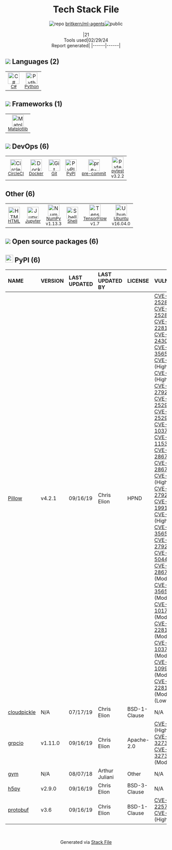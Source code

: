 <!--
&lt;--- Readme.md Snippet without images Start ---&gt;
## Tech Stack
britkern/ml-agents is built on the following main stack:

- [C#](http://csharp.net) – Languages
- [Python](https://www.python.org) – Languages
- [Matplotlib](http://matplotlib.org) – Charting Libraries
- [CircleCI](https://circleci.com/) – Continuous Integration
- [Docker](https://www.docker.com/) – Virtual Machine Platforms & Containers
- [pre-commit](http://jish.github.io/pre-commit/) – Git Tools
- [pytest](http://pytest.org/latest/) – Testing Frameworks
- [Jupyter](http://jupyter.org) – Data Science Notebooks
- [NumPy](http://www.numpy.org/) – Data Science Tools
- [Shell](https://en.wikipedia.org/wiki/Shell_script) – Shells
- [TensorFlow](https://www.tensorflow.org) – Machine Learning Tools
- [Ubuntu](http://www.ubuntu.com/) – Operating Systems

Full tech stack [here](/techstack.md)

&lt;--- Readme.md Snippet without images End ---&gt;

&lt;--- Readme.md Snippet with images Start ---&gt;
## Tech Stack
britkern/ml-agents is built on the following main stack:

- <img width='25' height='25' src='https://img.stackshare.io/service/1015/1200px-C_Sharp_wordmark.svg.png' alt='C#'/> [C#](http://csharp.net) – Languages
- <img width='25' height='25' src='https://img.stackshare.io/service/993/pUBY5pVj.png' alt='Python'/> [Python](https://www.python.org) – Languages
- <img width='25' height='25' src='https://img.stackshare.io/service/2993/2DZC4KaA_400x400.jpg' alt='Matplotlib'/> [Matplotlib](http://matplotlib.org) – Charting Libraries
- <img width='25' height='25' src='https://img.stackshare.io/service/190/CvqrSSFs_400x400.jpg' alt='CircleCI'/> [CircleCI](https://circleci.com/) – Continuous Integration
- <img width='25' height='25' src='https://img.stackshare.io/service/586/n4u37v9t_400x400.png' alt='Docker'/> [Docker](https://www.docker.com/) – Virtual Machine Platforms & Containers
- <img width='25' height='25' src='https://img.stackshare.io/no-img-open-source.png' alt='pre-commit'/> [pre-commit](http://jish.github.io/pre-commit/) – Git Tools
- <img width='25' height='25' src='https://img.stackshare.io/service/4586/Lu99Qe0Z_400x400.png' alt='pytest'/> [pytest](http://pytest.org/latest/) – Testing Frameworks
- <img width='25' height='25' src='https://img.stackshare.io/service/4190/fGBUdNf__400x400.jpg' alt='Jupyter'/> [Jupyter](http://jupyter.org) – Data Science Notebooks
- <img width='25' height='25' src='https://img.stackshare.io/service/2179/default_332f874a2edb2686f578aa6389313efcea1eec41.png' alt='NumPy'/> [NumPy](http://www.numpy.org/) – Data Science Tools
- <img width='25' height='25' src='https://img.stackshare.io/service/4631/default_c2062d40130562bdc836c13dbca02d318205a962.png' alt='Shell'/> [Shell](https://en.wikipedia.org/wiki/Shell_script) – Shells
- <img width='25' height='25' src='https://img.stackshare.io/service/4717/FtFnqC38_400x400.png' alt='TensorFlow'/> [TensorFlow](https://www.tensorflow.org) – Machine Learning Tools
- <img width='25' height='25' src='https://img.stackshare.io/service/3511/cof_orange_hex.jpg' alt='Ubuntu'/> [Ubuntu](http://www.ubuntu.com/) – Operating Systems

Full tech stack [here](/techstack.md)

&lt;--- Readme.md Snippet with images End ---&gt;
-->
<div align="center">

# Tech Stack File
![](https://img.stackshare.io/repo.svg "repo") [britkern/ml-agents](https://github.com/britkern/ml-agents)![](https://img.stackshare.io/public_badge.svg "public")
<br/><br/>
|21<br/>Tools used|02/29/24 <br/>Report generated|
|------|------|
</div>

## <img src='https://img.stackshare.io/languages.svg'/> Languages (2)
<table><tr>
  <td align='center'>
  <img width='36' height='36' src='https://img.stackshare.io/service/1015/1200px-C_Sharp_wordmark.svg.png' alt='C#'>
  <br>
  <sub><a href="http://csharp.net">C#</a></sub>
  <br>
  <sub></sub>
</td>

<td align='center'>
  <img width='36' height='36' src='https://img.stackshare.io/service/993/pUBY5pVj.png' alt='Python'>
  <br>
  <sub><a href="https://www.python.org">Python</a></sub>
  <br>
  <sub></sub>
</td>

</tr>
</table>

## <img src='https://img.stackshare.io/frameworks.svg'/> Frameworks (1)
<table><tr>
  <td align='center'>
  <img width='36' height='36' src='https://img.stackshare.io/service/2993/2DZC4KaA_400x400.jpg' alt='Matplotlib'>
  <br>
  <sub><a href="http://matplotlib.org">Matplotlib</a></sub>
  <br>
  <sub></sub>
</td>

</tr>
</table>

## <img src='https://img.stackshare.io/devops.svg'/> DevOps (6)
<table><tr>
  <td align='center'>
  <img width='36' height='36' src='https://img.stackshare.io/service/190/CvqrSSFs_400x400.jpg' alt='CircleCI'>
  <br>
  <sub><a href="https://circleci.com/">CircleCI</a></sub>
  <br>
  <sub></sub>
</td>

<td align='center'>
  <img width='36' height='36' src='https://img.stackshare.io/service/586/n4u37v9t_400x400.png' alt='Docker'>
  <br>
  <sub><a href="https://www.docker.com/">Docker</a></sub>
  <br>
  <sub></sub>
</td>

<td align='center'>
  <img width='36' height='36' src='https://img.stackshare.io/service/1046/git.png' alt='Git'>
  <br>
  <sub><a href="http://git-scm.com/">Git</a></sub>
  <br>
  <sub></sub>
</td>

<td align='center'>
  <img width='36' height='36' src='https://img.stackshare.io/service/12572/-RIWgodF_400x400.jpg' alt='PyPI'>
  <br>
  <sub><a href="https://pypi.org/">PyPI</a></sub>
  <br>
  <sub></sub>
</td>

<td align='center'>
  <img width='36' height='36' src='https://img.stackshare.io/no-img-open-source.png' alt='pre-commit'>
  <br>
  <sub><a href="http://jish.github.io/pre-commit/">pre-commit</a></sub>
  <br>
  <sub></sub>
</td>

<td align='center'>
  <img width='36' height='36' src='https://img.stackshare.io/service/4586/Lu99Qe0Z_400x400.png' alt='pytest'>
  <br>
  <sub><a href="http://pytest.org/latest/">pytest</a></sub>
  <br>
  <sub>v3.2.2</sub>
</td>

</tr>
</table>

## Other (6)
<table><tr>
  <td align='center'>
  <img width='36' height='36' src='https://img.stackshare.io/service/2270/no-img-open-source.png' alt='HTML'>
  <br>
  <sub><a href="http://">HTML</a></sub>
  <br>
  <sub></sub>
</td>

<td align='center'>
  <img width='36' height='36' src='https://img.stackshare.io/service/4190/fGBUdNf__400x400.jpg' alt='Jupyter'>
  <br>
  <sub><a href="http://jupyter.org">Jupyter</a></sub>
  <br>
  <sub></sub>
</td>

<td align='center'>
  <img width='36' height='36' src='https://img.stackshare.io/service/2179/default_332f874a2edb2686f578aa6389313efcea1eec41.png' alt='NumPy'>
  <br>
  <sub><a href="http://www.numpy.org/">NumPy</a></sub>
  <br>
  <sub>v1.13.3</sub>
</td>

<td align='center'>
  <img width='36' height='36' src='https://img.stackshare.io/service/4631/default_c2062d40130562bdc836c13dbca02d318205a962.png' alt='Shell'>
  <br>
  <sub><a href="https://en.wikipedia.org/wiki/Shell_script">Shell</a></sub>
  <br>
  <sub></sub>
</td>

<td align='center'>
  <img width='36' height='36' src='https://img.stackshare.io/service/4717/FtFnqC38_400x400.png' alt='TensorFlow'>
  <br>
  <sub><a href="https://www.tensorflow.org">TensorFlow</a></sub>
  <br>
  <sub>v1.7</sub>
</td>

<td align='center'>
  <img width='36' height='36' src='https://img.stackshare.io/service/3511/cof_orange_hex.jpg' alt='Ubuntu'>
  <br>
  <sub><a href="http://www.ubuntu.com/">Ubuntu</a></sub>
  <br>
  <sub>v16.04.0</sub>
</td>

</tr>
</table>


## <img src='https://img.stackshare.io/group.svg' /> Open source packages (6)</h2>

## <img width='24' height='24' src='https://img.stackshare.io/service/12572/-RIWgodF_400x400.jpg'/> PyPI (6)

|NAME|VERSION|LAST UPDATED|LAST UPDATED BY|LICENSE|VULNERABILITIES|
|:------|:------|:------|:------|:------|:------|
|[Pillow](https://pypi.org/project/Pillow)|v4.2.1|09/16/19|Chris Elion |HPND|[CVE-2021-25288](https://github.com/advisories/GHSA-rwv7-3v45-hg29) (Critical)<br/>[CVE-2021-25287](https://github.com/advisories/GHSA-77gc-v2xv-rvvh) (Critical)<br/>[CVE-2022-22817](https://github.com/advisories/GHSA-8vj2-vxx3-667w) (Critical)<br/>[CVE-2022-24303](https://github.com/advisories/GHSA-9j59-75qj-795w) (Critical)<br/>[CVE-2020-35653](https://github.com/advisories/GHSA-f5g8-5qq7-938w) (High)<br/>[CVE-2020-5312](https://github.com/advisories/GHSA-p49h-hjvm-jg3h) (High)<br/>[CVE-2020-5310](https://github.com/advisories/GHSA-vcqg-3p29-xw73) (High)<br/>[CVE-2021-27921](https://github.com/advisories/GHSA-f4w8-cv6p-x6r5) (High)<br/>[CVE-2021-25290](https://github.com/advisories/GHSA-8xjq-8fcg-g5hw) (High)<br/>[CVE-2021-25291](https://github.com/advisories/GHSA-mvg9-xffr-p774) (High)<br/>[CVE-2020-10379](https://github.com/advisories/GHSA-8843-m7mw-mxqm) (High)<br/>[CVE-2020-11538](https://github.com/advisories/GHSA-43fq-w8qq-v88h) (High)<br/>[CVE-2021-28676](https://github.com/advisories/GHSA-7r7m-5h27-29hp) (High)<br/>[CVE-2021-28677](https://github.com/advisories/GHSA-q5hq-fp76-qmrc) (High)<br/>[CVE-2023-4863](https://github.com/advisories/GHSA-j7hp-h8jx-5ppr) (High)<br/>[CVE-2021-27923](https://github.com/advisories/GHSA-95q3-8gr9-gm8w) (High)<br/>[CVE-2019-19911](https://github.com/advisories/GHSA-5gm3-px64-rw72) (High)<br/>[CVE-2020-5313](https://github.com/advisories/GHSA-hj69-c76v-86wr) (High)<br/>[CVE-2020-35654](https://github.com/advisories/GHSA-vqcj-wrf2-7v73) (High)<br/>[CVE-2021-27922](https://github.com/advisories/GHSA-3wvg-mj6g-m9cv) (High)<br/>[CVE-2023-50447](https://github.com/advisories/GHSA-3f63-hfp8-52jq) (High)<br/>[CVE-2021-28675](https://github.com/advisories/GHSA-g6rj-rv7j-xwp4) (Moderate)<br/>[CVE-2020-35655](https://github.com/advisories/GHSA-hf64-x4gq-p99h) (Moderate)<br/>[CVE-2020-10177](https://github.com/advisories/GHSA-cqhg-xjhh-p8hf) (Moderate)<br/>[CVE-2022-22815](https://github.com/advisories/GHSA-pw3c-h7wp-cvhx) (Moderate)<br/>[CVE-2020-10378](https://github.com/advisories/GHSA-3xv8-3j54-hgrp) (Moderate)<br/>[CVE-2020-10994](https://github.com/advisories/GHSA-vj42-xq3r-hr3r) (Moderate)<br/>[CVE-2022-22816](https://github.com/advisories/GHSA-xrcv-f9gm-v42c) (Moderate)<br/>[](https://github.com/advisories/GHSA-4fx9-vc88-q2xc) (Low)|
|[cloudpickle](https://pypi.org/project/cloudpickle)|N/A|07/17/19|Chris Elion |BSD-1-Clause|N/A|
|[grpcio](https://pypi.org/project/grpcio)|v1.11.0|09/16/19|Chris Elion |Apache-2.0|[CVE-2023-1428](https://github.com/advisories/GHSA-6628-q6j9-w8vg) (High)<br/>[CVE-2023-32731](https://github.com/advisories/GHSA-cfgp-2977-2fmm) (High)<br/>[CVE-2023-32732](https://github.com/advisories/GHSA-9hxf-ppjv-w6rq) (Moderate)|
|[gym](https://pypi.org/project/gym)|N/A|08/07/18|Arthur Juliani |Other|N/A|
|[h5py](https://pypi.org/project/h5py)|v2.9.0|09/16/19|Chris Elion |BSD-3-Clause|N/A|
|[protobuf](https://pypi.org/project/protobuf)|v3.6|09/16/19|Chris Elion |BSD-1-Clause|[CVE-2021-22570](https://github.com/advisories/GHSA-77rm-9x9h-xj3g) (High)<br/>[CVE-2022-1941](https://github.com/advisories/GHSA-8gq9-2x98-w8hf) (High)|

<br/>
<div align='center'>

Generated via [Stack File](https://github.com/marketplace/stack-file)
